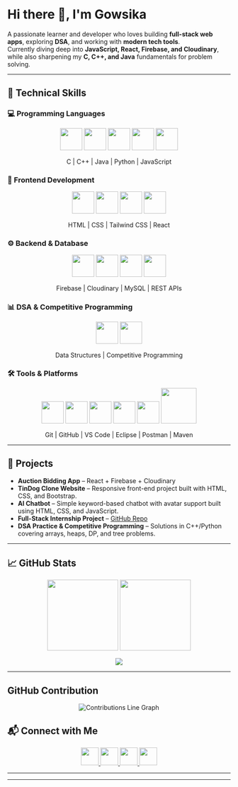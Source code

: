 # Hi there 👋, I'm Gowsika  

A passionate learner and developer who loves building **full-stack web apps**, exploring **DSA**, and working with **modern tech tools**.  
Currently diving deep into **JavaScript, React, Firebase, and Cloudinary**, while also sharpening my **C, C++, and Java** fundamentals for problem solving.  

---

## 🔧 Technical Skills  

### 💻 Programming Languages  
<p align="center">
  <img src="https://cdn.jsdelivr.net/gh/devicons/devicon/icons/c/c-original.svg" width="50"/>
  <img src="https://cdn.jsdelivr.net/gh/devicons/devicon/icons/cplusplus/cplusplus-original.svg" width="50"/>
  <img src="https://cdn.jsdelivr.net/gh/devicons/devicon/icons/java/java-original.svg" width="50"/>
  <img src="https://cdn.jsdelivr.net/gh/devicons/devicon/icons/python/python-original.svg" width="50"/>
  <img src="https://cdn.jsdelivr.net/gh/devicons/devicon/icons/javascript/javascript-original.svg" width="50"/>
</p>  
<p align="center">C | C++ | Java | Python | JavaScript</p>  

### 🎨 Frontend Development  
<p align="center">
  <img src="https://cdn.jsdelivr.net/gh/devicons/devicon/icons/html5/html5-original.svg" width="50"/>
  <img src="https://cdn.jsdelivr.net/gh/devicons/devicon/icons/css3/css3-original.svg" width="50"/>
  <img src="https://cdn.jsdelivr.net/gh/devicons/devicon/icons/tailwindcss/tailwindcss-plain.svg" width="50"/>
  <img src="https://cdn.jsdelivr.net/gh/devicons/devicon/icons/react/react-original.svg" width="50"/>
</p>  
<p align="center">HTML | CSS | Tailwind CSS | React</p>  

### ⚙️ Backend & Database  
<p align="center">
  <img src="https://cdn.jsdelivr.net/gh/devicons/devicon/icons/firebase/firebase-plain.svg" width="50"/>
  <img src="https://res.cloudinary.com/demo/image/upload/v1312461204/sample.jpg" width="50"/> <!-- Cloudinary custom icon -->
  <img src="https://cdn.jsdelivr.net/gh/devicons/devicon/icons/mysql/mysql-original.svg" width="50"/>
  <img src="https://www.vectorlogo.zone/logos/getpostman/getpostman-icon.svg" width="50"/>
</p>  
<p align="center">Firebase | Cloudinary | MySQL | REST APIs</p>  

### 📊 DSA & Competitive Programming  
<p align="center">
  <img src="https://upload.wikimedia.org/wikipedia/commons/1/19/LeetCode_logo_black.png" width="50"/>
  <img src="https://sta.codeforces.com/s/42836/images/codeforces-logo-with-telegram.png" width="50"/>
</p>  
<p align="center">Data Structures | Competitive Programming</p>  

### 🛠️ Tools & Platforms  
<p align="center">
  <img src="https://cdn.jsdelivr.net/gh/devicons/devicon/icons/git/git-original.svg" width="50"/>
  <img src="https://cdn.jsdelivr.net/gh/devicons/devicon/icons/github/github-original.svg" width="50"/>
  <img src="https://cdn.jsdelivr.net/gh/devicons/devicon/icons/vscode/vscode-original.svg" width="50"/>
  <img src="https://cdn.jsdelivr.net/gh/devicons/devicon/icons/eclipse/eclipse-original.svg" width="50"/>
  <img src="https://www.vectorlogo.zone/logos/getpostman/getpostman-icon.svg" width="50"/>
  <img src="https://maven.apache.org/images/maven-logo-black-on-white.png" width="80"/>
</p>  
<p align="center">Git | GitHub | VS Code | Eclipse | Postman | Maven</p>  

---

## 📌 Projects  

- **Auction Bidding App** – React + Firebase + Cloudinary  
- **TinDog Clone Website** – Responsive front-end project built with HTML, CSS, and Bootstrap.  
- **AI Chatbot** – Simple keyword-based chatbot with avatar support built using HTML, CSS, and JavaScript.  
- **Full-Stack Internship Project** – [GitHub Repo](https://github.com/Gowsikakho/full-stack-internship)  
- **DSA Practice & Competitive Programming** – Solutions in C++/Python covering arrays, heaps, DP, and tree problems.  

---

## 📈 GitHub Stats  

<p align="center">
  <img src="https://github-readme-stats.vercel.app/api?username=Gowsikakho&show_icons=true&theme=radical" height="160"/>
  <img src="https://github-readme-streak-stats.herokuapp.com/?user=Gowsikakho&theme=radical" height="160"/>
</p>  

<p align="center">
  <img src="https://github-readme-stats.vercel.app/api/top-langs/?username=Gowsikakho&layout=compact&theme=radical"/>
</p>  

---
## GitHub Contribution
<p align="center">
  <img src="https://raw.githubusercontent.com/Gowsikakho/Gowsikakho/output/contributions-line.svg" alt="Contributions Line Graph" />
</p>



## 📬 Connect with Me

<p align="center">
  <a href="https://www.linkedin.com/in/Gowsikakho" target="_blank">
    <img src="https://cdn.jsdelivr.net/gh/devicons/devicon/icons/linkedin/linkedin-original.svg" width="40"/>
  </a>
  <a href="https://twitter.com/Gowsikakho" target="_blank">
    <img src="https://cdn.jsdelivr.net/gh/devicons/devicon/icons/twitter/twitter-original.svg" width="40"/>
  </a>
  <a href="https://www.instagram.com/Gowsikakho" target="_blank">
    <img src="https://cdn.jsdelivr.net/gh/devicons/devicon/icons/instagram/instagram-original.svg" width="40"/>
  </a>
  <a href="mailto:gowsikakho@example.com" target="_blank">
    <img src="https://cdn.jsdelivr.net/gh/devicons/devicon/icons/google/google-original.svg" width="40"/>
  </a>
</p>


---


---

